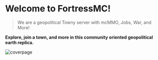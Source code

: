 <h1 id="bold-fade-in">Welcome to FortressMC!</h1>

> We are a geopolitical Towny server with mcMMO, Jobs, War, and More!

**Explore, join a town, and more in this ​community oriented geopolitical earth replica.**

![coverpage](images/coverpage.png)